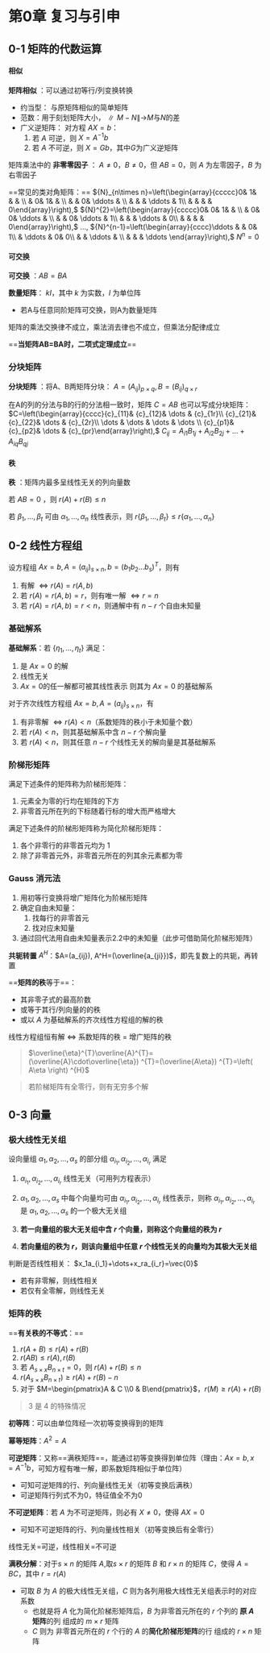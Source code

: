 <!-----
title: 第〇章 - 复习与引申
date: 2021-07-20T22:30:00+08:00
categories: 工程矩阵
layout: note
----->

# 第0章 复习与引申

## 0-1 矩阵的代数运算

#### 相似

**矩阵相似** ：可以通过初等行/列变换转换
  * 约当型： 与原矩阵相似的简单矩阵
  * 范数：用于刻划矩阵大小，$\parallel M-N\parallel$→$M$与$N$的差
  * 广义逆矩阵： 对方程 $AX=b$：
    1. 若 $A$ 可逆，则 $X=A^{-1}b$
    2. 若 $A$ 不可逆，则 $X=Gb$，其中$G$为广义逆矩阵

矩阵乘法中的 **非零零因子** ： $A\neq0$，$B\neq0$，但 $AB=0$，则 $A$ 为左零因子，$B$ 为右零因子

==常见的类对角矩阵：==
${N}_{n\times n}=\left(\begin{array}{ccccc}0& 1& & & \\ & 0& 1& & \\ & & 0& \ddots & \\ & & & \ddots & 1\\ & & & & 0\end{array}\right),$ ${N}^{2}=\left(\begin{array}{ccccc}0& 0& 1& & \\ & 0& 0& \ddots & \\ & & 0& \ddots & 1\\ & & & \ddots & 0\\ & & & & 0\end{array}\right),$ $\dots,$ ${N}^{n-1}=\left(\begin{array}{cccc}\ddots & & 0& 1\\ & \ddots & 0& 0\\ & & \ddots & \\ & & & \ddots \end{array}\right),$ ${N}^{n}=0$

#### 可交换

**可交换** ：$A B=B A$

**数量矩阵**： $kI$，其中 $k$ 为实数，$I$ 为单位阵
- 若A与任意同阶矩阵可交换，则A为数量矩阵

矩阵的乘法交换律不成立，乘法消去律也不成立，但乘法分配律成立

==**当矩阵AB=BA时，二项式定理成立**==

### 分块矩阵

**分块矩阵** ：将A、B两矩阵分块：
$A={\left({A}_{ij}\right)}_{p\times q},B={\left({B}_{ij}\right)}_{q\times r}$

在A的列的分法与B的行的分法相一致时，矩阵 $C=AB$ 也可以写成分块矩阵：
$C=\left(\begin{array}{cccc}{c}_{11}& {c}_{12}& \dots & {c}_{1r}\\ {c}_{21}& {c}_{22}& \dots & {c}_{2r}\\ \dots & \dots & \dots & \dots \\ {c}_{p1}& {c}_{p2}& \dots & {c}_{pr}\end{array}\right),$ ${C}_{ij}={A}_{i1}{B}_{1j}+{A}_{i2}{B}_{2j}+\dots +{A}_{iq}{B}_{qj}$

#### 秩

**秩** ：矩阵内最多呈线性无关的列向量数

若 $AB=0$ ，则 $r(A)+r(B)\leq n$

若 $\beta_1,\dots,\beta_t$ 可由 $\alpha_1,\dots,\alpha_n$ 线性表示，则 $r\{\beta_1,\dots,\beta_t\}\leq r\{\alpha_1,\dots,\alpha_n\}$

## 0-2 线性方程组

设方程组 $Ax=b, A=(a_{ij})_{s\times n}, b=(b_1b_2\dots b_s)^T$，则有
1. 有解 $\Leftrightarrow r(A)=r(A,b)$
2. 若 $r(A)=r(A,b)=r$，则有唯一解 $\Leftrightarrow r=n$
3. 若 $r(A)=r(A,b)=r<n$，则通解中有 $n-r$ 个自由未知量

### 基础解系

**基础解系**：若 $\{\eta_1,\dots,\eta_t\}$ 满足：
1. 是 $Ax=0$ 的解
2. 线性无关
3. $Ax=0$的任一解都可被其线性表示
则其为 $Ax=0$ 的基础解系

对于齐次线性方程组 $Ax=b, A=(a_{ij})_{s\times n}$，有
1. 有非零解 $\Leftrightarrow r(A)<n$（系数矩阵的秩小于未知量个数）
2. 若 $r(A)<n$，则其基础解系中含 $n-r$ 个解向量
3. 若 $r(A)<n$，则其任意 $n-r$ 个线性无关的解向量是其基础解系

### 阶梯形矩阵

满足下述条件的矩阵称为阶梯形矩阵：
1. 元素全为零的行均在矩阵的下方
2. 非零首元所在列的下标随着行标的增大而严格增大

满足下述条件的阶梯形矩阵称为简化阶梯形矩阵：
1. 各个非零行的非零首元均为 1
2. 除了非零首元外，非零首元所在的列其余元素都为零

### Gauss 消元法

1. 用初等行变换将增广矩阵化为阶梯形矩阵
2. 确定自由未知量：
   1. 找每行的非零首元
   2. 找对应未知量
3. 通过回代法用自由未知量表示2.2中的未知量（此步可借助简化阶梯形矩阵）

**共轭转置** $A^H$：$A=(a_{ij}), A^H=(\overline{a_{ji}})$，即先复数上的共轭，再转置

==**矩阵的秩**等于==：
- 其非零子式的最高阶数
- 或等于其行/列向量的的秩
- 或以 $A$ 为基础解系的齐次线性方程组的解的秩

线性⽅程组恒有解 $\Leftrightarrow$ 系数矩阵的秩 = 增广矩阵的秩

> $\overline{\eta}^{T}\overline{A}^{T}=(\overline{A}\cdot\overline{\eta}) ^{T}=(\overline{A\eta}) ^{T}=\left( A\eta \right) ^{H}$

> 若阶梯矩阵有全零行，则有无穷多个解

## 0-3 向量

### 极大线性无关组

设向量组 $\alpha_1,\alpha_2,\dots,\alpha_s$ 的部分组 $\alpha_{i_1},\alpha_{i_2},\dots,\alpha_{i_r}$ 满足
1. $\alpha_{i_1},\alpha_{i_2},\dots,\alpha_{i_r}$ 线性无关（可用列方程表示）
2. $\alpha_1,\alpha_2,\dots,\alpha_s$ 中每个向量均可由 $\alpha_{i_1},\alpha_{i_2},\dots,\alpha_{i_r}$ 线性表示，则称 $\alpha_{i_1},\alpha_{i_2},\dots,\alpha_{i_r}$ 是 $\alpha_1,\alpha_2,\dots,\alpha_s$ 的一个极大无关组

1. **若一向量组的极大无关组中含 $r$ 个向量，则称这个向量组的秩为 $r$**
2. **若向量组的秩为 $r$，则该向量组中任意 $r$ 个线性无关的向量均为其极大无关组**

判断是否线性相关：
$x_1a_{i_1}+\dots+x_ra_{i_r}=\vec{0}$
- 若有非零解，则线性相关
- 若仅有全零解，则线性无关

### 矩阵的秩

==**有关秩的不等式**：==
1. $r(A+B)\leq r(A)+r(B)$
2. $r(AB)\leq r(A),r(B)$
3. 若 $A_{s\times x}B_{n\times t}=0$，则 $r(A)+r(B)\leq n$
4. $r(A_{s\times x}B_{n\times t})\geq r(A)+r(B)-n$
5. 对于 $M=\begin{pmatrix}A & C \\0 & B\end{pmatrix}$，$r(M)\geq r(A)+r(B)$

> 3 是 4 的特殊情况

**初等阵**：可以由单位阵经一次初等变换得到的矩阵

**幂等矩阵**：$A^2=A$

**可逆矩阵**：又称==满秩矩阵==，能通过初等变换得到单位阵（理由：$Ax=b, x=A^{-1}b$，可知方程有唯一解，即系数矩阵相似于单位阵）
- 可知可逆矩阵的行、列向量线性无关（初等变换后满秩）
- 可逆矩阵行列式不为0，特征值全不为0

**不可逆矩阵**：若 $A$ 为不可逆矩阵，则必有 $X\neq0$，使得 $AX=0$
- 可知不可逆矩阵的行、列向量线性相关（初等变换后有全零行）

线性无关=可逆，线性相关=不可逆

**满秩分解**：对于$s\times n$ 的矩阵 $A$,取$s\times r$ 的矩阵 $B$ 和 $r\times n$ 的矩阵 $C$，使得 $A=BC$，其中 $r=r(A)$
- 可取 $B$ 为 $A$ 的极大线性无关组，$C$ 则为各列用极大线性无关组表示时的对应系数
  - 也就是将 $A$ 化为简化阶梯形矩阵后，$B$ 为非零首元所在的 $r$ 个列的 **原 $A$ 矩阵**的列 组成的 $m\times r$ 矩阵
  - $C$ 则为 非零首元所在的 $r$ 个行的 $A$ 的**简化阶梯形矩阵**的行 组成的 $r \times n$ 矩阵
